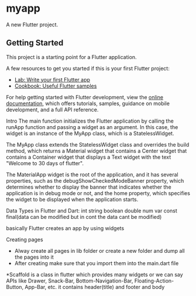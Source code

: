 # myapp

A new Flutter project.

## Getting Started

This project is a starting point for a Flutter application.

A few resources to get you started if this is your first Flutter project:

- [Lab: Write your first Flutter app](https://docs.flutter.dev/get-started/codelab)
- [Cookbook: Useful Flutter samples](https://docs.flutter.dev/cookbook)

For help getting started with Flutter development, view the
[online documentation](https://docs.flutter.dev/), which offers tutorials,
samples, guidance on mobile development, and a full API reference.
 
 Intro
 The main function initializes the Flutter application by calling the runApp function and passing a widget as an argument. In this case, the widget is an instance of the MyApp class, which is a StatelessWidget.

The MyApp class extends the StatelessWidget class and overrides the build method, which returns a Material widget that contains a Center widget that contains a Container widget that displays a Text widget with the text "Welcome to 30 days of flutter".

The MaterialApp widget is the root of the application, and it has several properties, such as the debugShowCheckedModeBanner property, which determines whether to display the banner that indicates whether the application is in debug mode or not, and the home property, which specifies the widget to be displayed when the application starts.

 Data Types in Flutter and Dart:
 int
 string 
 boolean
 double
 num
 var
 const
 final(data can be modified but in cont the data cant be modified)

basically Flutter creates an app by using widgets

Creating pages
* Alway create all pages in lib folder or create a new folder and dump  all the pages into it
* After creating make sure that you import them into the main.dart file


*Scaffold is a class in flutter which provides many widgets or we can say APIs like Drawer, Snack-Bar, Bottom-Navigation-Bar, Floating-Action-Button, App-Bar, etc. 
it contains header(title) and footer and body